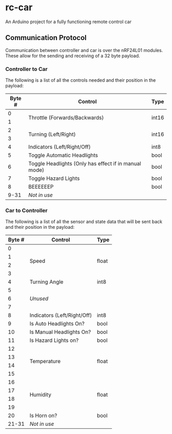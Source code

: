 # rc-car

An Arduino project for a fully functioning remote control car

## Communication Protocol 

Communication between controller and car is over the nRF24L01 modules. These allow for the sending and receiving of a 32 byte payload.

### Controller to Car
The following is a list of all the controls needed and their position in the payload:

<table>
    <thead>
        <tr>
            <th>Byte #</th>
            <th>Control</th>
            <th>Type</th>
        </tr>
    </thead>
    <tbody>
        <tr>
            <td>0</td>
            <td rowspan=2>Throttle (Forwards/Backwards)</td>
            <td rowspan=2>int16</td>
        </tr>
        <tr>
            <td>1</td>
        </tr>
        <tr>
            <td>2</td>
            <td rowspan=2>Turning (Left/Right)</td>
            <td rowspan=2>int16</td>
        </tr>
        <tr>
            <td>3</td>
        </tr>
        <tr>
            <td>4</td>
            <td>Indicators (Left/Right/Off)</td>
            <td>int8</td>
        </tr>
        <tr>
            <td>5</td>
            <td>Toggle Automatic Headlights</td>
            <td>bool</td>
        </tr>
        <tr>
            <td>6</td>
            <td>Toggle Headlights (Only has effect if in manual mode)</td>
            <td>bool</td>
        </tr>
        <tr>
            <td>7</td>
            <td>Toggle Hazard Lights</td>
            <td>bool</td>
        </tr>
        <tr>
            <td>8</td>
            <td>BEEEEEEP</td>
            <td>bool</td>
        </tr>
        <tr>
            <td>9-31</td>
            <td><i>Not in use</i></td>
            <td></td>
        </tr>
    </tbody>
</table>

### Car to Controller
The following is a list of all the sensor and state data that will be sent back and their position in the payload:


<table>
    <thead>
        <tr>
            <th>Byte #</th>
            <th>Control</th>
            <th>Type</th>
        </tr>
    </thead>
    <tbody>
        <tr>
            <td>0</td>
            <td rowspan=4>Speed</td>
            <td rowspan=4>float</td>
        </tr>
        <tr>
            <td>1</td>
        </tr>
        <tr>
            <td>2</td>
        </tr>
        <tr>
            <td>3</td>
        </tr>
        <tr>
            <td>4</td>
            <td rowspan=1>Turning Angle</td>
            <td rowspan=1>int8</td>
        </tr>
        <tr>
            <td>5</td>
            <td rowspan=3><i>Unused</i></td>
        </tr>
        <tr>
            <td>6</td>
        </tr>
        <tr>
            <td>7</td>
        </tr>
        <tr>
            <td>8</td>
            <td>Indicators (Left/Right/Off)</td>
            <td>int8</td>
        </tr>
        <tr>
            <td>9</td>
            <td>Is Auto Headlights On?</td>
            <td>bool</td>
        </tr>
        <tr>
            <td>10</td>
            <td>Is Manual Headlights On?</td>
            <td>bool</td>
        </tr>
        <tr>
            <td>11</td>
            <td>Is Hazard Lights on?</td>
            <td>bool</td>
        </tr>
        <tr>
            <td>12</td>
            <td rowspan=4>Temperature</td>
            <td rowspan=4>float</td>
        </tr>
        <tr>
            <td>13</td>
        </tr>
        <tr>
            <td>14</td>
        </tr>
        <tr>
            <td>15</td>
        </tr>
        <tr>
            <td>16</td>
            <td rowspan=4>Humidity</td>
            <td rowspan=4>float</td>
        </tr>
        <tr>
            <td>17</td>
        </tr>
        <tr>
            <td>18</td>
        </tr>
        <tr>
            <td>19</td>
        </tr>
        <tr>
            <td>20</td>
            <td>Is Horn on?</td>
            <td>bool</td>
        </tr>
        <tr>
            <td>21-31</td>
            <td><i>Not in use</i></td>
            <td></td>
        </tr>
    </tbody>
</table>